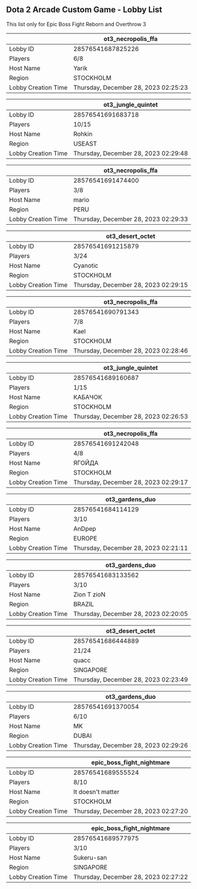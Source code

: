 ## Dota 2 Arcade Custom Game - Lobby List

This list only for Epic Boss Fight Reborn and Overthrow 3

|  | ot3_necropolis_ffa |
| ------ | ------ |
| Lobby ID | 28576541687825226 |
| Players | 6/8 |
| Host Name | Yarik |
| Region | STOCKHOLM |
| Lobby Creation Time | Thursday, December 28, 2023 02:25:23 |


|  | ot3_jungle_quintet |
| ------ | ------ |
| Lobby ID | 28576541691683718 |
| Players | 10/15 |
| Host Name | Rohkin |
| Region | USEAST |
| Lobby Creation Time | Thursday, December 28, 2023 02:29:48 |


|  | ot3_necropolis_ffa |
| ------ | ------ |
| Lobby ID | 28576541691474400 |
| Players | 3/8 |
| Host Name | mario |
| Region | PERU |
| Lobby Creation Time | Thursday, December 28, 2023 02:29:33 |


|  | ot3_desert_octet |
| ------ | ------ |
| Lobby ID | 28576541691215879 |
| Players | 3/24 |
| Host Name | Cyanotic |
| Region | STOCKHOLM |
| Lobby Creation Time | Thursday, December 28, 2023 02:29:15 |


|  | ot3_necropolis_ffa |
| ------ | ------ |
| Lobby ID | 28576541690791343 |
| Players | 7/8 |
| Host Name | Kael |
| Region | STOCKHOLM |
| Lobby Creation Time | Thursday, December 28, 2023 02:28:46 |


|  | ot3_jungle_quintet |
| ------ | ------ |
| Lobby ID | 28576541689160687 |
| Players | 1/15 |
| Host Name | КАБАЧОК |
| Region | STOCKHOLM |
| Lobby Creation Time | Thursday, December 28, 2023 02:26:53 |


|  | ot3_necropolis_ffa |
| ------ | ------ |
| Lobby ID | 28576541691242048 |
| Players | 4/8 |
| Host Name | ЯГОЙДА |
| Region | STOCKHOLM |
| Lobby Creation Time | Thursday, December 28, 2023 02:29:17 |


|  | ot3_gardens_duo |
| ------ | ------ |
| Lobby ID | 28576541684114129 |
| Players | 3/10 |
| Host Name | AnDpep |
| Region | EUROPE |
| Lobby Creation Time | Thursday, December 28, 2023 02:21:11 |


|  | ot3_gardens_duo |
| ------ | ------ |
| Lobby ID | 28576541683133562 |
| Players | 3/10 |
| Host Name | Zion T zioN |
| Region | BRAZIL |
| Lobby Creation Time | Thursday, December 28, 2023 02:20:05 |


|  | ot3_desert_octet |
| ------ | ------ |
| Lobby ID | 28576541686444889 |
| Players | 21/24 |
| Host Name | quacc |
| Region | SINGAPORE |
| Lobby Creation Time | Thursday, December 28, 2023 02:23:49 |


|  | ot3_gardens_duo |
| ------ | ------ |
| Lobby ID | 28576541691370054 |
| Players | 6/10 |
| Host Name | MK |
| Region | DUBAI |
| Lobby Creation Time | Thursday, December 28, 2023 02:29:26 |


|  | epic_boss_fight_nightmare |
| ------ | ------ |
| Lobby ID | 28576541689555524 |
| Players | 8/10 |
| Host Name | It doesn't matter |
| Region | STOCKHOLM |
| Lobby Creation Time | Thursday, December 28, 2023 02:27:20 |


|  | epic_boss_fight_nightmare |
| ------ | ------ |
| Lobby ID | 28576541689577975 |
| Players | 3/10 |
| Host Name | Sukeru-san |
| Region | SINGAPORE |
| Lobby Creation Time | Thursday, December 28, 2023 02:27:22 |


